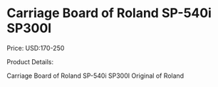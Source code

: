 # Carriage Board of Roland SP-540i SP300I

Price: USD:170-250

Product Details:

Carriage Board of Roland SP-540i SP300I
Original of Roland